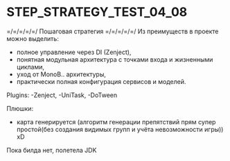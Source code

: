 # STEP_STRATEGY_TEST_04_08

=/=/=/=/=/ Пошаговая стратегия =/=/=/=/=/
Из преимуществ в проекте можно выделить:
- полное управление через DI (Zenject),
- понятная модульная архитектура с точками входа и жизненными циклами,
- уход от MonoB.. архитектуры,
- практически полная конфигурация сервисов и моделей.

Plugins:
-Zenject,
-UniTask,
-DoTween

Плюшки:
- карта генерируется (алгоритм генерации препятствий прям супер простой(без создания видимых групп и учёта невозможности игры)) xD 

Пока билда нет, полетела JDK
